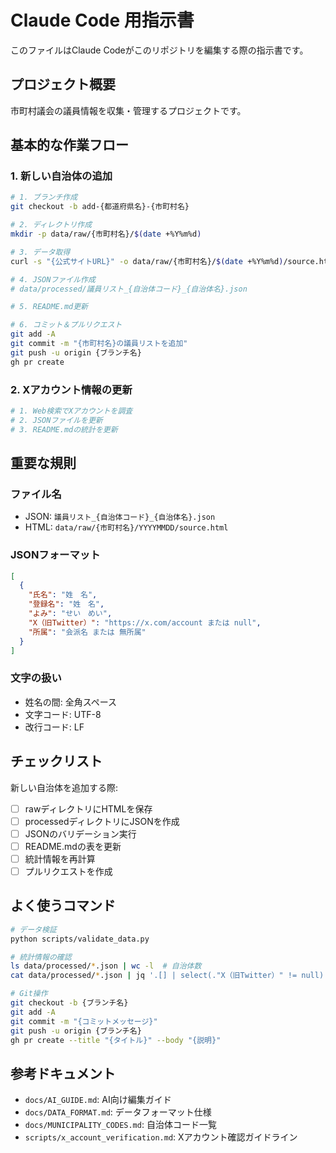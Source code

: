# Claude Code 用指示書

このファイルはClaude Codeがこのリポジトリを編集する際の指示書です。

## プロジェクト概要

市町村議会の議員情報を収集・管理するプロジェクトです。

## 基本的な作業フロー

### 1. 新しい自治体の追加

```bash
# 1. ブランチ作成
git checkout -b add-{都道府県名}-{市町村名}

# 2. ディレクトリ作成
mkdir -p data/raw/{市町村名}/$(date +%Y%m%d)

# 3. データ取得
curl -s "{公式サイトURL}" -o data/raw/{市町村名}/$(date +%Y%m%d)/source.html

# 4. JSONファイル作成
# data/processed/議員リスト_{自治体コード}_{自治体名}.json

# 5. README.md更新

# 6. コミット＆プルリクエスト
git add -A
git commit -m "{市町村名}の議員リストを追加"
git push -u origin {ブランチ名}
gh pr create
```

### 2. Xアカウント情報の更新

```bash
# 1. Web検索でXアカウントを調査
# 2. JSONファイルを更新
# 3. README.mdの統計を更新
```

## 重要な規則

### ファイル名
- JSON: `議員リスト_{自治体コード}_{自治体名}.json`
- HTML: `data/raw/{市町村名}/YYYYMMDD/source.html`

### JSONフォーマット
```json
[
  {
    "氏名": "姓　名",
    "登録名": "姓　名",
    "よみ": "せい　めい",
    "X（旧Twitter）": "https://x.com/account または null",
    "所属": "会派名 または 無所属"
  }
]
```

### 文字の扱い
- 姓名の間: 全角スペース
- 文字コード: UTF-8
- 改行コード: LF

## チェックリスト

新しい自治体を追加する際:
- [ ] rawディレクトリにHTMLを保存
- [ ] processedディレクトリにJSONを作成
- [ ] JSONのバリデーション実行
- [ ] README.mdの表を更新
- [ ] 統計情報を再計算
- [ ] プルリクエストを作成

## よく使うコマンド

```bash
# データ検証
python scripts/validate_data.py

# 統計情報の確認
ls data/processed/*.json | wc -l  # 自治体数
cat data/processed/*.json | jq '.[] | select(."X（旧Twitter）" != null)' | wc -l  # X登録数

# Git操作
git checkout -b {ブランチ名}
git add -A
git commit -m "{コミットメッセージ}"
git push -u origin {ブランチ名}
gh pr create --title "{タイトル}" --body "{説明}"
```

## 参考ドキュメント

- `docs/AI_GUIDE.md`: AI向け編集ガイド
- `docs/DATA_FORMAT.md`: データフォーマット仕様
- `docs/MUNICIPALITY_CODES.md`: 自治体コード一覧
- `scripts/x_account_verification.md`: Xアカウント確認ガイドライン